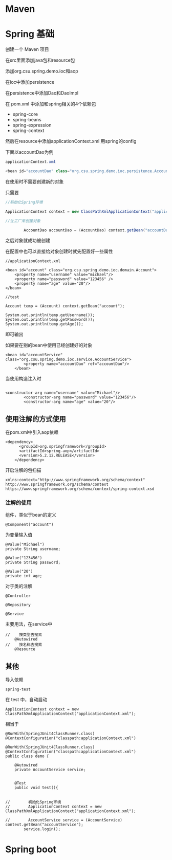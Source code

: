 # Maven

 



# Spring 基础

创建一个 Maven 项目

在src里面添加java包和resource包

添加org.csu.spring.demo.ioc和aop

在ioc中添加persistence

在persistence中添加Dao和DaoImpl

在 pom.xml 中添加和spring相关的4个依赖包

- spring-core
- spring-beans
- spring-expression
- spring-context

然后在resource中添加applicationContext.xml 用spring的config

下面以accountDao为例

```java
applicationContext.xml

<bean id="accountDao" class="org.csu.spring.demo.ioc.persistence.AccountDaoImpl"/>
```

在使用时不需要创建新的对象

只需要

```Java
//初始化Spring环境

ApplicationContext context = new ClassPathXmlApplicationContext("applicationContext.xml");

//让工厂来创建对象

        AccountDao accountDao = (AccountDao) context.getBean("accountDao");
```

之后对象就成功被创建

在配置中也可以直接给对象创建时就先配置好一些属性

```
//applicationContext.xml

<bean id="account" class="org.csu.spring.demo.ioc.domain.Account">
    <property name="username" value="michael"/>
    <property name="password" value="123456" />
    <property name="age" value="20"/>
</bean>
```

```
//test

Account temp = (Account) context.getBean("account");

System.out.println(temp.getUsername());
System.out.println(temp.getPassword());
System.out.println(temp.getAge());
```

即可输出

如果要在别的bean中使用已经创建好的对象

```
<bean id="accountService" class="org.csu.spring.demo.ioc.service.AccountService">
        <property name="accountDao" ref="accountDao"/>
    </bean>
```

  当使用构造注入时

```

```



```
<constructor-arg name="username" value="Michael"/>
        <constructor-arg name="password" value="123456"/>
        <constructor-arg name="age" value="20"/>
```



## 使用注解的方式使用

在pom.xml中引入aop依赖

```
<dependency>
      <groupId>org.springframework</groupId>
      <artifactId>spring-aop</artifactId>
      <version>5.2.12.RELEASE</version>
    </dependency>
```

开启注解的包扫描

```
xmlns:context="http://www.springframework.org/schema/context"
http://www.springframework.org/schema/context
https://www.springframework.org/schema/context/spring-context.xsd
```

### 注解的使用

组件，类似于bean的定义

```
@Component("account")
```

为变量输入值

```
@Value("Michael")
private String username;

@Value("123456")
private String password;

@Value("20")
private int age;
```

对于类的注解

```
@Controller

@Repository

@Service
```

主要用法，在service中

```
//    按类型去搜索
    @Autowired
//    按名称去搜索
    @Resource
```

## 其他

导入依赖

```
spring-test
```

在 test 中，自动启动

```
ApplicationContext context = new ClassPathXmlApplicationContext("applicationContext.xml");
```

相当于

```
@RunWith(SpringJUnit4ClassRunner.class)
@ContextConfiguration("classpath:applicationContext.xml")
```

```
@RunWith(SpringJUnit4ClassRunner.class)
@ContextConfiguration("classpath:applicationContext.xml")
public class demo {

    @Autowired
    private AccountService service;


    @Test
    public void test(){


//        初始化Spring环境
//        ApplicationContext context = new ClassPathXmlApplicationContext("applicationContext.xml");

//        AccountService service = (AccountService) context.getBean("accountService");
        service.login();
```

# Spring boot

